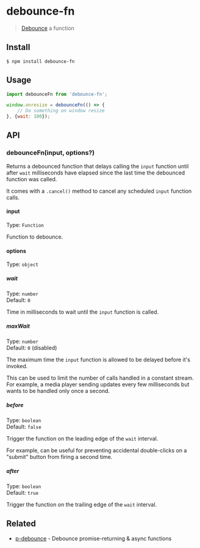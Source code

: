# debounce-fn

> [Debounce](https://davidwalsh.name/javascript-debounce-function) a function

## Install

```
$ npm install debounce-fn
```

## Usage

```js
import debounceFn from 'debounce-fn';

window.onresize = debounceFn(() => {
	// Do something on window resize
}, {wait: 100});
```

## API

### debounceFn(input, options?)

Returns a debounced function that delays calling the `input` function until after `wait` milliseconds have elapsed since the last time the debounced function was called.

It comes with a `.cancel()` method to cancel any scheduled `input` function calls.

#### input

Type: `Function`

Function to debounce.

#### options

Type: `object`

##### wait

Type: `number`\
Default: `0`

Time in milliseconds to wait until the `input` function is called.

##### maxWait

Type: `number`\
Default: `0` (disabled)

The maximum time the `input` function is allowed to be delayed before it's invoked.

This can be used to limit the number of calls handled in a constant stream.
For example, a media player sending updates every few milliseconds but wants to be handled only once a second.

##### before

Type: `boolean`\
Default: `false`

Trigger the function on the leading edge of the `wait` interval.

For example, can be useful for preventing accidental double-clicks on a "submit" button from firing a second time.

##### after

Type: `boolean`\
Default: `true`

Trigger the function on the trailing edge of the `wait` interval.

## Related

- [p-debounce](https://github.com/sindresorhus/p-debounce) - Debounce promise-returning & async functions
